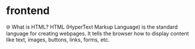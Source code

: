 # frontend
🌐 What is HTML?
HTML (HyperText Markup Language) is the standard language for creating webpages. It tells the browser how to display content like text, images, buttons, links, forms, etc.
